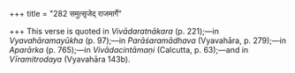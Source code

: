 +++
title = "282 समुत्सृजेद् राजमार्गे"

+++
This verse is quoted in *Vivādaratnākara* (p. 221);—in
*Vyavahāramayūkha* (p. 97);—in *Parāśaramādhava* (Vyavahāra, p. 279);—in
*Aparārka* (p. 765);—in *Vivādacintāmaṇi* (Calcutta, p. 63);—and in
*Vīramitrodaya* (Vyavahāra 143b).


